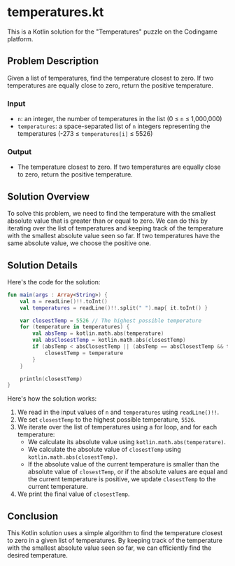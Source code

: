 

# temperatures.kt

This is a Kotlin solution for the "Temperatures" puzzle on the Codingame platform.

## Problem Description

Given a list of temperatures, find the temperature closest to zero. If two temperatures are equally close to zero, return the positive temperature.

### Input

- `n`: an integer, the number of temperatures in the list (0 ≤ `n` ≤ 1,000,000)
- `temperatures`: a space-separated list of `n` integers representing the temperatures (-273 ≤ `temperatures[i]` ≤ 5526)

### Output

- The temperature closest to zero. If two temperatures are equally close to zero, return the positive temperature.

## Solution Overview

To solve this problem, we need to find the temperature with the smallest absolute value that is greater than or equal to zero. We can do this by iterating over the list of temperatures and keeping track of the temperature with the smallest absolute value seen so far. If two temperatures have the same absolute value, we choose the positive one.

## Solution Details

Here's the code for the solution:

```kotlin
fun main(args : Array<String>) {
    val n = readLine()!!.toInt()
    val temperatures = readLine()!!.split(" ").map{ it.toInt() }

    var closestTemp = 5526 // The highest possible temperature
    for (temperature in temperatures) {
        val absTemp = kotlin.math.abs(temperature)
        val absClosestTemp = kotlin.math.abs(closestTemp)
        if (absTemp < absClosestTemp || (absTemp == absClosestTemp && temperature > 0)) {
            closestTemp = temperature
        }
    }

    println(closestTemp)
}
```

Here's how the solution works:

1. We read in the input values of `n` and `temperatures` using `readLine()!!`.
2. We set `closestTemp` to the highest possible temperature, `5526`.
3. We iterate over the list of temperatures using a for loop, and for each temperature:
   - We calculate its absolute value using `kotlin.math.abs(temperature)`.
   - We calculate the absolute value of `closestTemp` using `kotlin.math.abs(closestTemp)`.
   - If the absolute value of the current temperature is smaller than the absolute value of `closestTemp`, or if the absolute values are equal and the current temperature is positive, we update `closestTemp` to the current temperature.
4. We print the final value of `closestTemp`.

## Conclusion

This Kotlin solution uses a simple algorithm to find the temperature closest to zero in a given list of temperatures. By keeping track of the temperature with the smallest absolute value seen so far, we can efficiently find the desired temperature.